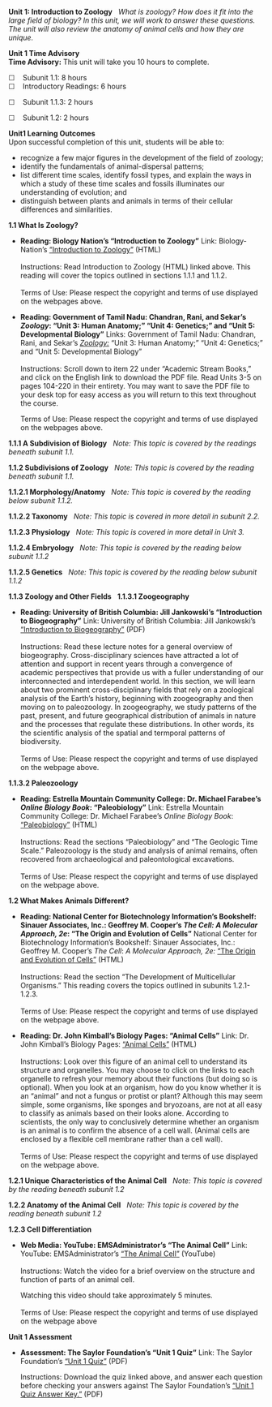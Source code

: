 **Unit 1: Introduction to Zoology** <span id="1"></span> 
*What is zoology? How does it fit into the large field of biology? In
this unit, we will work to answer these questions. The unit will also
review the anatomy of animal cells and how they are unique.*

**Unit 1 Time Advisory**  
**Time Advisory:** This unit will take you 10 hours to complete.  
  
 <span dir="LTR">☐    Subunit 1.1: 8 hours</span>  
<span dir="LTR">☐    Introductory Readings: 6 hours</span>  
  
 <span dir="LTR">☐    Subunit 1.1.3: 2 hours</span>

<span dir="LTR">☐    Subunit 1.2: 2 hours</span>

**Unit1 Learning Outcomes**  
Upon successful completion of this unit, students will be able to:

-   recognize a few major figures in the development of the field of
    zoology;
-   identify the fundamentals of animal-dispersal patterns;
-   list different time scales, identify fossil types, and explain the
    ways in which a study of these time scales and fossils illuminates
    our understanding of evolution; and
-   distinguish between plants and animals in terms of their cellular
    differences and similarities.

**1.1 What Is Zoology?** <span id="1.1"></span> 
-   **Reading: Biology Nation’s “Introduction to Zoology”**
    Link: Biology-Nation’s [“Introduction to
    Zoology](http://www.biology-nation.com/Introduction_to_Zoology.html)[”](http://web.archive.org/web/20140922044628/http://www.biology-nation.com/Introduction_to_Zoology.html)
    (HTML)  
        
     Instructions: Read Introduction to Zoology (HTML) linked above.
    This reading will cover the topics outlined in sections 1.1.1 and
    1.1.2.   
        
     Terms of Use: Please respect the copyright and terms of use
    displayed on the webpages above.

-   **Reading: Government of Tamil Nadu: Chandran, Rani, and Sekar’s
    *Zoology*: “Unit 3: Human Anatomy;” “Unit 4: Genetics;” and “Unit 5:
    Developmental Biology”**
    Links: Government of Tamil Nadu: Chandran, Rani, and Sekar’s
    *[Zoology:](http://www.textbooksonline.tn.nic.in/Std11.htm)* “Unit
    3: Human Anatomy;” “Unit 4: Genetics;” and “Unit 5: Developmental
    Biology”  
                            
     Instructions: Scroll down to item 22 under “Academic Stream Books,”
    and click on the English link to download the PDF file. Read Units
    3-5 on pages 104-220 in their entirety. You may want to save the PDF
    file to your desk top for easy access as you will return to this
    text throughout the course.   
      
     Terms of Use: Please respect the copyright and terms of use
    displayed on the webpages above.

**1.1.1 A Subdivision of Biology** <span id="1.1.1"></span> 
*Note: This topic is covered by the readings beneath subunit 1.1.*

**1.1.2 Subdivisions of Zoology** <span id="1.1.2"></span> 
*Note: This topic is covered by the reading beneath subunit 1.1.*

**1.1.2.1 Morphology/Anatomy** <span id="1.1.2.1"></span> 
*Note: This topic is covered by the reading below subunit 1.1.2.*

**1.1.2.2 Taxonomy** <span id="1.1.2.2"></span> 
*Note: This topic is covered in more detail in subunit 2.2.*

**1.1.2.3 Physiology** <span id="1.1.2.3"></span> 
*Note: This topic is covered in more detail in Unit 3.*

**1.1.2.4 Embryology** <span id="1.1.2.4"></span> 
*Note: This topic is covered by the reading below subunit 1.1.2*

**1.1.2.5 Genetics** <span id="1.1.2.5"></span> 
*Note: This topic is covered by the reading below subunit 1.1.2*

**1.1.3 Zoology and Other Fields** <span id="1.1.3"></span> 
**1.1.3.1 Zoogeography** <span id="1.1.3.1"></span> 
-   **Reading: University of British Columbia: Jill Jankowski’s
    “Introduction to Biogeography”**
    Link: University of British Columbia: Jill Jankowski’s
    [“Introduction to
    Biogeography](http://www.zoology.ubc.ca/~jankowsk/BIO413_1_010614.pdf)[”](http://www.zoology.ubc.ca/~etaylor/413www/intro.htm)
    (PDF)  
        
     Instructions: Read these lecture notes for a general overview of
    biogeography. Cross-disciplinary sciences have attracted a lot of
    attention and support in recent years through a convergence of
    academic perspectives that provide us with a fuller understanding of
    our interconnected and interdependent world. In this section, we
    will learn about two prominent cross-disciplinary fields that rely
    on a zoological analysis of the Earth’s history, beginning with
    zoogeography and then moving on to paleozoology. In zoogeography, we
    study patterns of the past, present, and future geographical
    distribution of animals in nature and the processes that regulate
    these distributions. In other words, its the scientific analysis of
    the spatial and termporal patterns of biodiversity.  
        
     Terms of Use: Please respect the copyright and terms of use
    displayed on the webpage above.

**1.1.3.2 Paleozoology** <span id="1.1.3.2"></span> 
-   **Reading: Estrella Mountain Community College: Dr. Michael
    Farabee’s *Online Biology Book*: “Paleobiology”**
    Link: Estrella Mountain Community College: Dr. Michael Farabee’s
    *Online Biology Book*:
    [“Paleobiology](http://www.emc.maricopa.edu/faculty/farabee/biobk/BioBookPaleo1.html#The%20Geologic%20Time%20Scale)[”](http://www.emc.maricopa.edu/faculty/farabee/biobk/BioBookPaleo1.html#The%20Geologic%20Time%20Scale)
    (HTML)  
        
     Instructions: Read the sections “Paleobiology” and “The Geologic
    Time Scale.” Paleozoology is the study and analysis of animal
    remains, often recovered from archaeological and paleontological
    excavations.  
        
     Terms of Use: Please respect the copyright and terms of use
    displayed on the webpage above.

**1.2 What Makes Animals Different?** <span id="1.2"></span> 
-   **Reading: National Center for Biotechnology Information’s
    Bookshelf: Sinauer Associates, Inc.: Geoffrey M. Cooper’s *The Cell:
    A Molecular Approach, 2e*: “The Origin and Evolution of Cells”**
    National Center for Biotechnology Information’s Bookshelf: Sinauer
    Associates, Inc.: Geoffrey M. Cooper’s *The Cell*: *A Molecular
    Approach, 2e:* [“The Origin and Evolution of
    Cells](http://www.ncbi.nlm.nih.gov/bookshelf/br.fcgi?book=cooper&part=A90#A104)[”](http://www.ncbi.nlm.nih.gov/bookshelf/br.fcgi?book=cooper&part=A90#A104)
    (HTML)  
        
     Instructions: Read the section “The Development of Multicellular
    Organisms.” This reading covers the topics outlined in subunits
    1.2.1-1.2.3.  
        
     Terms of Use: Please respect the copyright and terms of use
    displayed on the webpage above.

-   **Reading: Dr. John Kimball’s Biology Pages: “Animal Cells”**
    Link: Dr. John Kimball’s Biology Pages: [“Animal
    Cells](http://users.rcn.com/jkimball.ma.ultranet/BiologyPages/A/AnimalCells.html)[”](http://users.rcn.com/jkimball.ma.ultranet/BiologyPages/A/AnimalCells.html)
    (HTML)  
        
     Instructions: Look over this figure of an animal cell to understand
    its structure and organelles. You may choose to click on the links
    to each organelle to refresh your memory about their functions (but
    doing so is optional). When you look at an organism, how do you know
    whether it is an “animal” and not a fungus or protist or plant?
    Although this may seem simple, some organisms, like sponges and
    bryozoans, are not at all easy to classify as animals based on their
    looks alone. According to scientists, the only way to conclusively
    determine whether an organism is an animal is to confirm the absence
    of a cell wall. (Animal cells are enclosed by a flexible cell
    membrane rather than a cell wall).  
        
     Terms of Use: Please respect the copyright and terms of use
    displayed on the webpage above.

**1.2.1 Unique Characteristics of the Animal Cell** <span
id="1.2.1"></span> 
*Note: This topic is covered by the reading beneath subunit 1.2*

**1.2.2 Anatomy of the Animal Cell** <span id="1.2.2"></span> 
*Note: This topic is covered by the reading beneath subunit 1.2*

**1.2.3 Cell Differentiation** <span id="1.2.3"></span> 
-   **Web Media: YouTube: EMSAdministrator’s “The Animal Cell”**
    Link: YouTube: EMSAdministrator’s [“The Animal
    Cell](http://www.youtube.com/watch?v=dA5RfoGiupM)[”](http://www.youtube.com/watch?v=dA5RfoGiupM)
    (YouTube)  
        
     Instructions: Watch the video for a brief overview on the structure
    and function of parts of an animal cell.  
      
     Watching this video should take approximately 5 minutes.  
        
     Terms of Use: Please respect the copyright and terms of use
    displayed on the webpage above

**Unit 1 Assessment** <span id="1.3"></span> 
-   **Assessment: The Saylor Foundation’s “Unit 1 Quiz”**
    Link: The Saylor Foundation’s [“Unit 1
    Quiz](http://www.saylor.org/site/wp-content/uploads/2011/11/BIO309-Unit-1-Assessment-FINAL.pdf)[”](http://www.saylor.org/site/wp-content/uploads/2011/11/BIO309-Unit-1-Assessment-FINAL.pdf)
    (PDF)  
      
     Instructions: Download the quiz linked above, and answer each
    question before checking your answers against The Saylor
    Foundation’s [“Unit 1 Quiz Answer
    Key](http://www.saylor.org/site/wp-content/uploads/2011/11/BIO309-Unit-1-Answer-Key-FINAL.pdf)[.”](http://www.saylor.org/site/wp-content/uploads/2011/11/BIO309-Unit-1-Answer-Key-FINAL.pdf)
    (PDF)


